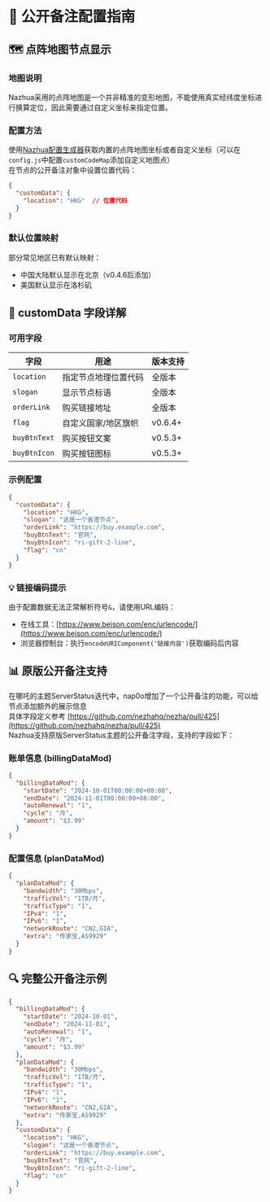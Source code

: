 # 📝 公开备注配置指南

## 🗺️ 点阵地图节点显示

### 地图说明
Nazhua采用的点阵地图是一个并非精准的变形地图，不能使用真实经纬度坐标进行换算定位，因此需要通过自定义坐标来指定位置。  

### 配置方法
使用[Nazhua配置生成器](https://hi2shark.github.io/nazhua-generator/)获取内置的点阵地图坐标或者自定义坐标（可以在`config.js`中配置`customCodeMap`添加自定义地图点）  
在节点的公开备注对象中设置位置代码：  
```json
{
  "customData": {
    "location": "HKG"  // 位置代码
  }
}
```

### 默认位置映射
部分常见地区已有默认映射：
- 中国大陆默认显示在北京（v0.4.6后添加）
- 美国默认显示在洛杉矶

## 🔧 customData 字段详解

### 可用字段
| 字段 | 用途 | 版本支持 |
|------|------|---------|
| `location` | 指定节点地理位置代码 | 全版本 |
| `slogan` | 显示节点标语 | 全版本 |
| `orderLink` | 购买链接地址 | 全版本 |
| `flag` | 自定义国家/地区旗帜 | v0.6.4+ |
| `buyBtnText` | 购买按钮文案 | v0.5.3+ |
| `buyBtnIcon` | 购买按钮图标 | v0.5.3+ |

### 示例配置
```json
{
  "customData": {
    "location": "HKG",
    "slogan": "这是一个香港节点",
    "orderLink": "https://buy.example.com",
    "buyBtnText": "官网",
    "buyBtnIcon": "ri-gift-2-line",
    "flag": "cn"
  }
}
```

### 💡 链接编码提示
由于配置数据无法正常解析符号`&`，请使用URL编码：
- 在线工具：[https://www.bejson.com/enc/urlencode/](https://www.bejson.com/enc/urlencode/)
- 浏览器控制台：执行`encodeURIComponent('链接内容')`获取编码后内容

## 📊 原版公开备注支持
在哪吒的主题ServerStatus迭代中，nap0o增加了一个公开备注的功能，可以给节点添加额外的展示信息  
具体字段定义参考 [https://github.com/nezhahq/nezha/pull/425](https://github.com/nezhahq/nezha/pull/425)  
Nazhua支持原版ServerStatus主题的公开备注字段，支持的字段如下：

### 账单信息 (billingDataMod)
```json
{
  "billingDataMod": {
    "startDate": "2024-10-01T00:00:00+08:00",
    "endDate": "2024-11-01T00:00:00+08:00",
    "autoRenewal": "1",
    "cycle": "月",
    "amount": "$3.99"
  }
}
```

### 配置信息 (planDataMod)
```json
{
  "planDataMod": {
    "bandwidth": "30Mbps",
    "trafficVol": "1TB/月",
    "trafficType": "1",
    "IPv4": "1",
    "IPv6": "1",
    "networkRoute": "CN2,GIA",
    "extra": "传家宝,AS9929"
  }
}
```

## 🔍 完整公开备注示例

```json
{
  "billingDataMod": {
    "startDate": "2024-10-01",
    "endDate": "2024-11-01",
    "autoRenewal": "1",
    "cycle": "月",
    "amount": "$3.99"
  },
  "planDataMod": {
    "bandwidth": "30Mbps",
    "trafficVol": "1TB/月",
    "trafficType": "1",
    "IPv4": "1",
    "IPv6": "1",
    "networkRoute": "CN2,GIA",
    "extra": "传家宝,AS9929"
  },
  "customData": {
    "location": "HKG",
    "slogan": "这是一个香港节点",
    "orderLink": "https://buy.example.com",
    "buyBtnText": "官网",
    "buyBtnIcon": "ri-gift-2-line",
    "flag": "cn"
  }
}
```
